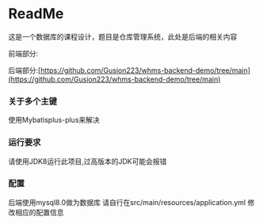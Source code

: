 # ReadMe

这是一个数据库的课程设计，题目是仓库管理系统，此处是后端的相关内容

前端部分:

后端部分:[https://github.com/Gusion223/whms-backend-demo/tree/main](https://github.com/Gusion223/whms-backend-demo/tree/main)

### 关于多个主键

使用Mybatisplus-plus来解决

### 运行要求

请使用JDK8运行此项目,过高版本的JDK可能会报错

### 配置
后端使用mysql8.0做为数据库
请自行在src/main/resources/application.yml 修改相应的配置信息